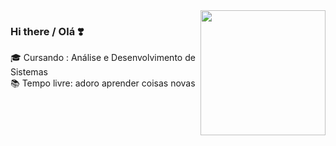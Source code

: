 <img align="right" src="https://images-wixmp-ed30a86b8c4ca887773594c2.wixmp.com/f/059c365b-fd2f-485d-9c2e-7796404b0ea5/d66x62r-7431114f-51f6-4c88-befb-7737a5d9dcc9.gif?token=eyJ0eXAiOiJKV1QiLCJhbGciOiJIUzI1NiJ9.eyJzdWIiOiJ1cm46YXBwOjdlMGQxODg5ODIyNjQzNzNhNWYwZDQxNWVhMGQyNmUwIiwiaXNzIjoidXJuOmFwcDo3ZTBkMTg4OTgyMjY0MzczYTVmMGQ0MTVlYTBkMjZlMCIsIm9iaiI6W1t7InBhdGgiOiJcL2ZcLzA1OWMzNjViLWZkMmYtNDg1ZC05YzJlLTc3OTY0MDRiMGVhNVwvZDY2eDYyci03NDMxMTE0Zi01MWY2LTRjODgtYmVmYi03NzM3YTVkOWRjYzkuZ2lmIn1dXSwiYXVkIjpbInVybjpzZXJ2aWNlOmZpbGUuZG93bmxvYWQiXX0.i0r1GNntV3Hwy0mMEREU6oRLp2xKxtGvUFXgoxb92Y4" width=200px height=200px/>

### Hi there / Olá ❣️

🎓 Cursando : Análise e Desenvolvimento de Sistemas<br>
📚 Tempo livre: adoro aprender coisas novas <br>

